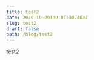 ```yaml
---
title: test2
date: 2020-10-09T09:07:30.463Z
slug: test2
draft: false
path: /blog/test2
---
```

test2